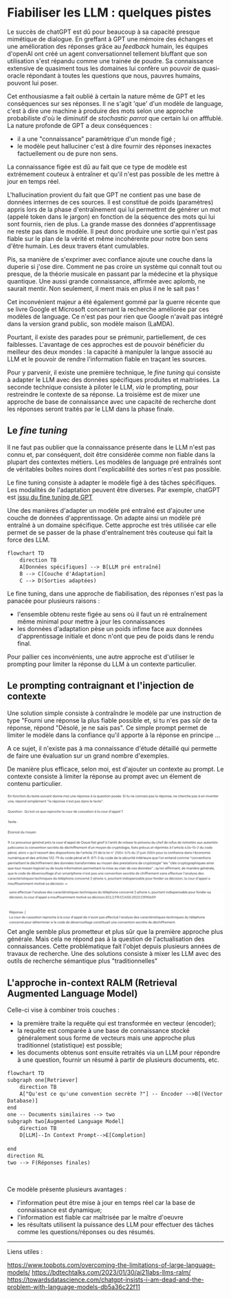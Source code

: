 
# Fiabiliser les LLM : quelques pistes


Le succès de chatGPT est dû pour beaucoup à sa capacité presque mimétique de dialogue. En greffant à GPT une mémoire des échanges et une amélioration des réponses grâce au *feedback* humain, les équipes d'openAI ont créé un agent conversationnel tellement bluffant que son utilisation s'est répandu comme une trainée de poudre. 
Sa connaissance extensive de quasiment tous les domaines lui confère un pouvoir de quasi-oracle répondant à toutes les questions que nous, pauvres humains, pouvont lui poser. 

Cet enthousiasme a fait oublié à certain la nature même de GPT et les conséquences sur ses réponses. Il ne s'agit 'que' d'un modèle de language, c'est à dire une machine à produire des mots selon une approche probabiliste d'où le diminutif de *stochastic parrot* que certain lui on afffublé. La nature profonde de GPT a deux conséquences : 

 - il a une "connaissance" paramètrique d'un monde figé ;
 - le modèle peut halluciner c'est à dire fournir des réponses inexactes factuellement ou de pure non sens. 

La connaissance figée est dû au fait que ce type de modèle est extrémement couteux à entraîner et qu'il n'est pas possible de les mettre à jour en temps réel. 

L'hallucination provient du fait que GPT ne contient pas une base de données interrnes de ces sources. Il est constitué de poids (paramètres) appris lors de la phase d'entraînement qui lui permettrnt de générer un mot (appelé token dans le jargon) en fonction de la séquence des mots qui lui sont fournis, rien de plus. La grande masse des données d'apprentissage ne reste pas dans le modèle. Il peut donc produire une sortie qui n'est pas fiable sur le plan de la vérité et même incohérente pour notre bon sens d'être humain. Les deux travers étant cumulables. 

Pis, sa manière de s'exprimer avec confiance ajoute une couche dans la duperie si j'ose dire. Comment ne pas croire un système qui connaît tout ou presque, de la théorie musicale en passant par la médecine et la physique quantique. Une aussi grande connaissance, affirmée avec aplomb, ne saurait mentir. Non seulement, il ment mais en plus il ne le sait pas ! 


Cet inconvénient majeur a été également gommé par la guerre récente que se livre Google et Microsoft concernant la recherche améliorée par ces modèles de language. Ce n'est pas pour rien que Google n'avait pas intégré dans la version grand public, son modèle maison (LaMDA). 

Pourtant, il existe des parades pour se prémunir, partiellement, de ces faiblesses. L'avantage de ces approches est de pouvoir bénéficier du meilleur des deux mondes : la capacité à manipuler la langue associé au LLM et le pouvoir de rendre l'information fiable en traçant les sources. 

Pour y parvenir, il existe une première technique, le *fine tuning* qui consiste à adapter le LLM avec des données spécifiques produites et maitrisées. La seconde technique consiste à piloter le LLM, *via* le prompting, pour restreindre le contexte de sa réponse. La troisième est de mixer une approche de base de connaissance avec une capacité de recherche dont les réponses seront traités par le LLM dans la phase finale. 

## Le *fine tuning* 

Il ne faut pas oublier que la connaissance présente dans le LLM n'est pas connu et, par conséquent, doit être considérée comme non fiable dans la plupart des contextes métiers. Les modèles de language pré entraînés sont de véritables boîtes noires dont l'explicabilité des sortes n'est pas possible.

Le fine tuning consiste à adapter le modèle figé à des tâches spécifiques. Les modalités de l'adaptation peuvent être diverses. Par exemple, chatGPT est [issu du fine tuning de GPT](https://huggingface.co/blog/rlhf)

Une des manières d'adapter un modèle pré entraîné est d'ajouter une couche de données d'apprentissage. On adapte ainsi un modèle pré entraîné à un domaine spécifique. Cette approche est très utilisée car elle permet de se passer de la phase d'entraînement très couteuse qui fait la force des LLM. 

``` mermaid
flowchart TD 
	direction TB
	A[Données spécifiques] --> B[LLM pré entraîné] 
	B --> C[Couche d'Adaptation]
	C --> D(Sorties adaptées)

```

Le fine tuning, dans une approche de fiabilisation, des réponses n'est pas la panacée pour plusieurs raisons : 

 - l'ensemble obtenu reste figée au sens où il faut un ré entraînement même minimal pour mettre à jour les connaissances
 - les données d'adaptation pèse un poids infime face aux données d'apprentissage initiale et donc n'ont que peu de poids dans le rendu final. 

Pour pallier ces inconvénients, une autre approche est d'utiliser le prompting pour limiter la réponse du LLM à un contexte particulier. 

## Le prompting contraignant et l'injection de contexte

Une solution simple consiste à contraîndre le modèle par une instruction de type "Fourni une réponse la plus fiable possible et, si tu n'es pas sûr de ta réponse, répond "Désolé, je ne sais pas". Ce simple prompt permet de limiter le modèle dans la confiance qu'il apporte à la réponse en principe ... 

A ce sujet, il n'existe pas à ma connaissance d'étude détaillé qui permette de faire une évaluation sur un grand nombre d'exemples. 

De manière plus efficace, selon moi, est d'ajouter un contexte au prompt. Le contexte consiste à limiter la réponse au prompt avec un élement de contenu particulier. 


![Prompt GPT openAI 1](/assets/img/prompt_gpt_ccass1.png)
![Prompt GPT openAI 1](/assets/img/prompt_gpt_ccass2.png)
Cet angle semble plus prometteur et plus sûr que la première approche plus générale. Mais cela ne répond pas à la question de l'actualisation des connaissances. Cette problématique fait l'objet depuis plusieurs années de travaux de recherche. Une des solutions consiste à mixer les LLM avec des outils de recherche sémantique plus "traditionnelles"

## L'approche in-context RALM (Retrieval Augmented Language Model)

Celle-ci vise à combiner trois couches : 

- la première traite la requête qui est transformée en vecteur (encoder);
- la requête est comparée à une base de connaissance stocké généralement sous forme de vecteurs mais une approche plus traditionnel (statistique) est possible; 
- les documents obtenus sont ensuite retraités via un LLM pour répondre à une question, fournir un résumé à partir de plusieurs documents, etc. 



``` mermaid
flowchart TD
subgraph one[Retriever]
	direction TB
	A["Qu'est ce qu'une convention secrète ?"] -- Encoder -->B[(Vector Database)]
end
one -- Documents similaires --> two
subgraph two[Augmented Language Model]
	direction TB
	D[LLM]--In Context Prompt-->E[Completion] 
	
end
direction RL
two --> F(Réponses finales)



```

Ce modèle présente plusieurs avantages : 

- l'information peut être mise à jour en temps réel car la base de connaissance est dynamique; 
- l'information est fiable car maîtrisée par le maître d'oeuvre
- les résultats utilisent la puissance des LLM pour effectuer des tâches comme les questions/réponses ou des résumés. 

---------------------

Liens utiles : 

https://www.topbots.com/overcoming-the-limitations-of-large-language-models/
https://bdtechtalks.com/2023/01/30/ai21labs-llms-ralm/
https://towardsdatascience.com/chatgpt-insists-i-am-dead-and-the-problem-with-language-models-db5a36c22f11

